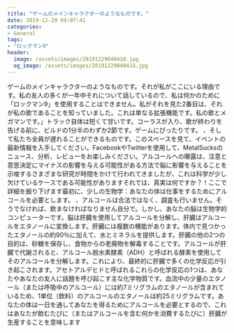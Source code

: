 ```yaml
---
title: "ゲームのメインキャラクターのようなものです。"
date: 2019-12-29 04:07:41
categories:
- General
tags:
- "ロックマン9"
header:
  image: /assets/images/20191229040418.jpg
  og_image: /assets/images/20191229040418.jpg
---
```


ゲームのメインキャラクターのようなものです。それが私がここにいる理由です。私の友人の多くが一年中それについて話しているので、私は何かのために「ロックマン9」を使用することはできません。私がそれを見た2番目は、それが私の歌であることを知っていました。これは単なる拡張機能です。私の歌とメガマンです。」トラック自体は短くて甘いです。コーラスが入り、歌が終わりを告げる前に、ビルドの1分半のわずか2節です。ゲームにぴったりです。 、そして私たち全員が遅れることができるものです。このスペースを見て、イベントの最新情報を入手してください。FacebookやTwitterを使用して、MetalSucksのニュース、分析、レビューをお楽しみください。アルコールへの曝露は、注意と意思決定にマイナスの影響を与える可能性がある方法で脳に影響を与えることを示唆するさまざまな研究が時間をかけて行われてきましたが、これは科学が少し欠けているケースである可能性がありますそれでは、真実は何ですか？！ここで詳細を掘り下げます最初に、少しの生物学：あなたの体は仕事をするためにアルコールを必要とします。 、アルコールは合法ではなく、調査も行いません。そうでなければ、飲まなければなりません自分で。しかし、あなたの脳は生物学的コンピューターです。脳は肝臓を使用してアルコールを分解し、肝臓はアルコールをエタノールに変換します。肝臓には複数の機能があります。体内で見つかったエタノールの約90％に加えて、水とミネラルを提供します。肝臓の他の2つの目的は、砂糖を保存し、食物からの老廃物を解毒することです。アルコールが肝臓で代謝されると、アルコール脱水素酵素（ADH）と呼ばれる酵素を使用してそのアルコールを分解します。これにより、最終的に肝臓で多くの化学反応が引き起こされます。アセトアルデヒドと呼ばれるこれらの化学反応の1つは、あなたやあなたの友人に話題を呼び起こす主な化学物質です。血流中の少量のエタノール（または呼吸中のアルコール）には約7ミリグラムのエタノールが含まれているため、1単位（飲料）のアルコールのエタノールは約25ミリグラムです。あなたの体は一日を通してあなたを得るためにアルコールを必要とするので、これはあなたが飲むたびに（またはアルコールを含む何かを消費するたびに）肝臓が生産することを意味します
